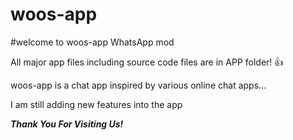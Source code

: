 # woos-app


#welcome to woos-app WhatsApp mod


All major app files including source code files are in APP folder! 👍

woos-app is a chat app inspired by various online chat apps...


I am still adding new features into the app


***Thank You For Visiting Us!***
